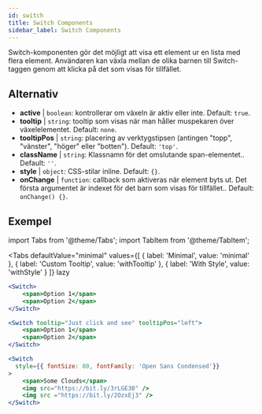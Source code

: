 ```yaml
---
id: switch
title: Switch Components
sidebar_label: Switch Components
---
```


Switch-komponenten gör det möjligt att visa ett element ur en lista med flera element. Användaren kan växla mellan de olika barnen till Switch-taggen genom att klicka på det som visas för tillfället.

## Alternativ

* __active__ | `boolean`: kontrollerar om växeln är aktiv eller inte. Default: `true`.
* __tooltip__ | `string`: tooltip som visas när man håller muspekaren över växelelementet. Default: `none`.
* __tooltipPos__ | `string`: placering av verktygstipsen (antingen "topp", "vänster", "höger" eller "botten"). Default: `'top'`.
* __className__ | `string`: Klassnamn för det omslutande span-elementet.. Default: `''`.
* __style__ | `object`: CSS-stilar inline. Default: `{}`.
* __onChange__ | `function`: callback som aktiveras när element byts ut. Det första argumentet är indexet för det barn som visas för tillfället.. Default: `onChange() {}`.


## Exempel

import Tabs from '@theme/Tabs';
import TabItem from '@theme/TabItem';

<Tabs
    defaultValue="minimal"
    values={[
        { label: 'Minimal', value: 'minimal' },
        { label: 'Custom Tooltip', value: 'withTooltip' },
        { label: 'With Style', value: 'withStyle' }
    ]}
    lazy
>

<TabItem value="minimal">

```jsx live
<Switch>
    <span>Option 1</span>
    <span>Option 2</span>
</Switch>
```

</TabItem>

<TabItem value="withTooltip">

```jsx live
<Switch tooltip="Just click and see" tooltipPos="left">
    <span>Option 1</span>
    <span>Option 2</span>
</Switch>
```

</TabItem>

<TabItem value="withStyle">

```jsx live
<Switch  
  style={{ fontSize: 80, fontFamily: 'Open Sans Condensed'}} 
>
    <span>Some Clouds</span>
    <img src="https://bit.ly/3rLGE30" />
    <img src ="https://bit.ly/2OzxEj3" />
</Switch>
```

</TabItem>

</Tabs>
